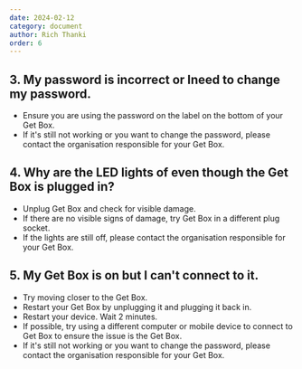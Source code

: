 ```yaml
---
date: 2024-02-12
category: document
author: Rich Thanki
order: 6
---
```

<style>h1,h2,h3,h4 { border-bottom: 0; } </style>

## 3. My password is incorrect or Ineed to change my password.

* Ensure you are using the password on the label on the bottom of your Get Box.
* If it's still not working or you want to change the password, please contact the organisation responsible for your Get Box.

## 4. Why are the LED lights of even though the Get Box is plugged in?

* Unplug Get Box and check for visible damage.
* If there are no visible signs of damage, try Get Box in a different plug socket.
*  If the lights are still off, please contact the organisation responsible for your Get Box.

## 5. My Get Box is on but I can't connect to it.

* Try moving closer to the Get Box.
* Restart your Get Box by unplugging it and plugging it back in.
* Restart your device. Wait 2 minutes.
* If possible, try using a different computer or mobile device to connect to Get Box to ensure the issue is the Get Box.
* If it's still not working or you want to change the password, please contact the organisation responsible for your Get Box.